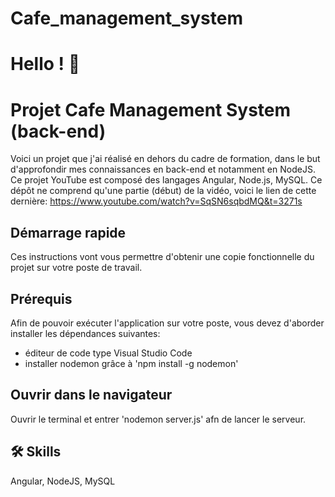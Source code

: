 # Cafe_management_system
# Hello ! 👋

# Projet Cafe Management System (back-end)

Voici un projet que j'ai réalisé en dehors du cadre de formation, dans le but d'approfondir mes connaissances en back-end et notamment en NodeJS. Ce projet YouTube est composé des langages Angular, Node.js, MySQL. Ce dépôt ne comprend qu'une partie (début) de la vidéo, voici le lien de cette dernière: https://www.youtube.com/watch?v=SqSN6sqbdMQ&t=3271s

## Démarrage rapide

Ces instructions vont vous permettre d'obtenir une copie fonctionnelle du projet sur votre poste de travail.

## Prérequis

Afin de pouvoir exécuter l'application sur votre poste, vous devez d'aborder installer les dépendances suivantes: 

* éditeur de code type Visual Studio Code
* installer nodemon grâce à 'npm install -g nodemon'

## Ouvrir dans le navigateur


  Ouvrir le terminal et entrer 'nodemon server.js' afn de lancer le serveur.

## 🛠 Skills
Angular, NodeJS, MySQL
